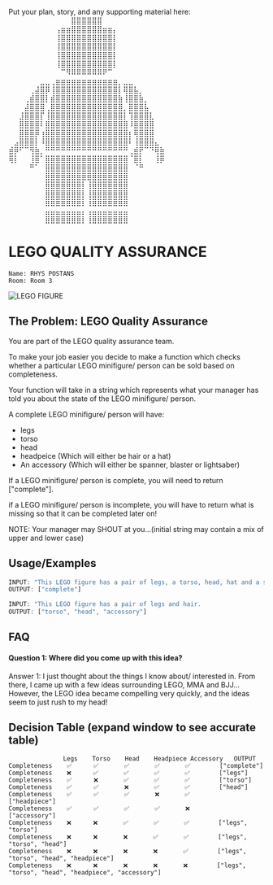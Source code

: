 Put your plan, story, and any supporting material here:
⠀⠀⠀⠀⠀⠀⠀⠀⠀⠀⠀⠀⣿⣿⣿⣿⣿⣿⠀⠀⠀⠀⠀⠀⠀⠀⠀⠀⠀⠀ 
⠀⠀⠀⠀⠀⠀⠀⠀⠀⢠⣶⣶⣿⣿⣿⣿⣿⣿⣶⣶⡄⠀⠀⠀⠀⠀⠀⠀⠀⠀
⠀⠀⠀⠀⠀⠀⠀⠀⠀⢸⣿⣿⣿⣿⣿⣿⣿⣿⣿⣿⡇⠀⠀⠀⠀⠀⠀⠀⠀⠀
⠀⠀⠀⠀⠀⠀⠀⠀⠀⢸⣿⣿⣿⣿⣿⣿⣿⣿⣿⣿⡇⠀⠀⠀⠀⠀⠀⠀⠀⠀
⠀⠀⠀⠀⠀⠀⠀⠀⠀⢸⣿⣿⣿⣿⣿⣿⣿⣿⣿⣿⡇⠀⠀⠀⠀⠀⠀⠀⠀⠀
⠀⠀⠀⠀⠀⠀⠀⠀⠀⢸⣿⣿⣿⣿⣿⣿⣿⣿⣿⣿⡇⠀⠀⠀⠀⠀⠀⠀⠀⠀
⠀⠀⠀⠀⠀⠀⠀⠀⠀⠀⠉⠻⠿⠿⠿⠿⠿⠿⠟⠉⠀⠀⠀⠀⠀⠀⠀⠀⠀⠀
⠀⠀⠀⠀⠀⠀⣀⣀⢀⣶⣶⣶⣶⣶⣶⣶⣶⣶⣶⣶⣶⡀⣀⣀⠀⠀⠀⠀⠀⠀
⠀⠀⠀⠀⢀⣼⣿⡿⢸⣿⣿⣿⣿⣿⣿⣿⣿⣿⣿⣿⣿⡇⢿⣿⣧⡀⠀⠀⠀⠀
⠀⠀⠀⢀⣾⣿⣿⡇⣾⣿⣿⣿⣿⣿⣿⣿⣿⣿⣿⣿⣿⣷⢸⣿⣿⣷⡀⠀⠀⠀
⠀⠀⠀⣼⣿⣿⣿⢀⣿⣿⣿⣿⣿⣿⣿⣿⣿⣿⣿⣿⣿⣿⡀⣿⣿⣿⣧⠀⠀⠀
⠀⠀⣸⣿⣿⣿⡏⢸⣿⣿⣿⣿⣿⣿⣿⣿⣿⣿⣿⣿⣿⣿⡇⢹⣿⣿⣿⣇⠀⠀
⠀⠀⣿⣿⣿⣿⠇⣿⣿⣿⣿⣿⣿⣿⣿⣿⣿⣿⣿⣿⣿⣿⣿⠸⣿⣿⣿⣿⠀⠀
⠀⠀⣿⣿⣿⡿⢰⣿⣿⣿⣿⣿⣿⣿⣿⣿⣿⣿⣿⣿⣿⣿⣿⡆⢿⣿⣿⣿⠀⠀
⠀⣠⣿⣿⣿⡇⠸⣿⣿⣿⣿⣿⣿⣿⣿⣿⣿⣿⣿⣿⣿⣿⣿⠇⢸⣿⣿⣿⣄⠀
⣾⡿⠋⠉⢻⣷⡀⠛⠛⠛⠛⠛⠛⠛⠛⠛⠛⠛⠛⠛⠛⠛⠛⢀⣾⡟⠉⠙⢿⣷
⢿⡇⠀⠀⢸⣿⠁⣿⣿⣿⣿⣿⣿⣿⣿⣿⣿⣿⣿⣿⣿⣿⣿⠈⣿⡇⠀⠀⢸⡿
⠀⠀⠀⠀⠛⠁⠀⣿⣿⣿⣿⣿⣿⣿⣿⣿⣿⣿⣿⣿⣿⣿⣿⠀⠈⠛⠀⠀⠀⠀
⠀⠀⠀⠀⠀⠀⠀⣿⣿⣿⣿⣿⣿⣿⣿⣿⣿⣿⣿⣿⣿⣿⣿⠀⠀⠀⠀⠀⠀⠀
⠀⠀⠀⠀⠀⠀⠀⣿⣿⣿⣿⣿⣿⣿⡇⢸⣿⣿⣿⣿⣿⣿⣿⠀⠀⠀⠀⠀⠀⠀
⠀⠀⠀⠀⠀⠀⠀⣿⣿⣿⣿⣿⣿⣿⡇⢸⣿⣿⣿⣿⣿⣿⣿⠀⠀⠀⠀⠀⠀⠀
⠀⠀⠀⠀⠀⠀⠀⣿⣿⣿⣿⣿⣿⣿⡇⢸⣿⣿⣿⣿⣿⣿⣿⠀⠀⠀⠀⠀⠀⠀
⠀⠀⠀⠀⠀⠀⠀⣤⣤⣤⣤⣤⣤⣤⡄⢠⣤⣤⣤⣤⣤⣤⣤⠀⠀⠀⠀⠀⠀⠀
⠀⠀⠀⠀⠀⠀⠀⣿⣿⣿⣿⣿⣿⣿⡇⢸⣿⣿⣿⣿⣿⣿⣿⠀⠀⠀⠀⠀⠀⠀  
# LEGO QUALITY ASSURANCE
```
Name: RHYS POSTANS
Room: Room 3

```

![LEGO FIGURE](https://extraextrabricks.com/userdata/public/gfx/11351/LEGO-City-Minifigure---Mechanic-Female-in-overalls-and-cap.jpg)

## The Problem: LEGO Quality Assurance
You are part of the LEGO quality assurance team. 

To make your job easier you decide to make a function which checks whether a particular LEGO minifigure/ person can be sold based on completeness.

Your function will take in a string which represents what your manager has told you about the state of the
LEGO minifigure/ person.

A complete LEGO minifigure/ person will have:
- legs
- torso
- head
- headpeice (Which will either be hair or a hat)
- An accessory (Which will either be spanner, blaster or lightsaber)

If a LEGO minifigure/ person is complete, you will need to return ["complete"].

if a LEGO minifigure/ person is incomplete, you will have to return what is missing so that it can be completed later on!
 
NOTE: Your manager may SHOUT at you...(initial string may contain a mix of upper and lower case)

## Usage/Examples

```javascript
INPUT: "This LEGO figure has a pair of legs, a torso, head, hat and a spanner"
OUTPUT: ["complete"]

INPUT: "This LEGO figure has a pair of legs and hair.
OUTPUT: ["torso", "head", "accessory"]
```


## FAQ

#### Question 1: Where did you come up with this idea?

Answer 1: I just thought about the things I know about/ interested in. From there, I came up with a few ideas surrounding LEGO, MMA and BJJ... However, the LEGO idea became compelling very quickly, and the ideas seem to just rush to my head!



## Decision Table (expand window to see accurate table)
``````
 	           Legs    Torso    Head    Headpiece Accessory	  OUTPUT
Completeness	✅	   ✅	   ✅	   ✅	   ✅	    ["complete"]
Completeness	❌	   ✅	   ✅	   ✅	   ✅	    ["legs"]
Completeness	✅	   ❌	   ✅	   ✅	   ✅	    ["torso"]
Completeness	✅	   ✅	   ❌	   ✅	   ✅	    ["head"]
Completeness	✅	   ✅	   ✅	   ❌	   ✅	    ["headpiece"]
Completeness	✅	   ✅	   ✅	   ✅	   ❌	    ["accessory"]
Completeness	❌	   ❌	   ✅	   ✅	   ✅	    ["legs", "torso"]
Completeness	❌	   ❌	   ❌	   ✅	   ✅	    ["legs", "torso", "head"]
Completeness	❌	   ❌	   ❌	   ❌	   ✅	    ["legs", "torso", "head", "headpiece"]
Completeness	❌	   ❌	   ❌	   ❌	   ❌	    ["legs", "torso", "head", "headpiece", "accessory"]

``````


